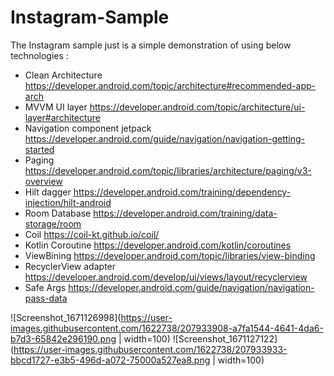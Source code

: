 # Instagram-Sample 
The Instagram sample just is a simple demonstration of using below technologies :

- Clean Architecture  https://developer.android.com/topic/architecture#recommended-app-arch
- MVVM UI layer https://developer.android.com/topic/architecture/ui-layer#architecture
- Navigation component jetpack https://developer.android.com/guide/navigation/navigation-getting-started
- Paging https://developer.android.com/topic/libraries/architecture/paging/v3-overview
- Hilt dagger https://developer.android.com/training/dependency-injection/hilt-android
- Room Database https://developer.android.com/training/data-storage/room
- Coil https://coil-kt.github.io/coil/
- Kotlin Coroutine https://developer.android.com/kotlin/coroutines
- ViewBining https://developer.android.com/topic/libraries/view-binding
- RecyclerView adapter https://developer.android.com/develop/ui/views/layout/recyclerview
- Safe Args https://developer.android.com/guide/navigation/navigation-pass-data






![Screenshot_1671126998](https://user-images.githubusercontent.com/1622738/207933908-a7fa1544-4641-4da6-b7d3-65842e296190.png | width=100)
![Screenshot_1671127122](https://user-images.githubusercontent.com/1622738/207933933-bbcd1727-e3b5-496d-a072-75000a527ea8.png | width=100)
